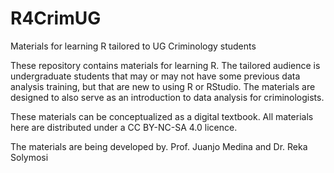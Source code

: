 # R4CrimUG
Materials for learning R tailored to UG Criminology students

These repository contains materials for learning R. The tailored audience is undergraduate students that may or may not have some previous data analysis training,
but that are new to using R or RStudio. The materials are designed to also serve as an introduction to data analysis for criminologists.

These materials can be conceptualized as a digital textbook. All materials here are distributed under a CC BY-NC-SA 4.0 licence.

The materials are being developed by. Prof. Juanjo Medina and Dr. Reka Solymosi
